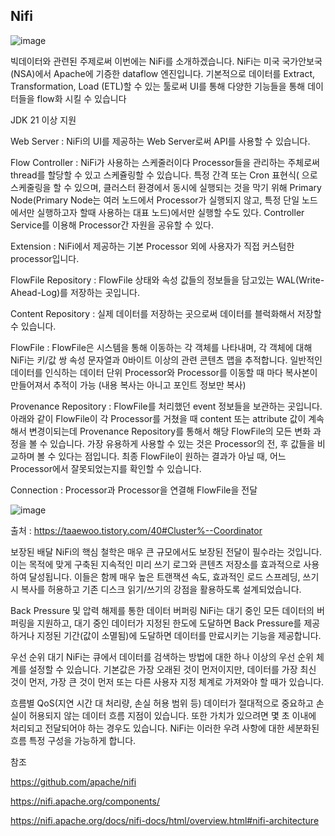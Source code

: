 ## Nifi


![image](https://github.com/user-attachments/assets/baa7cad6-2796-4873-b10e-1eae3daf7864)


 빅데이터와 관련된 주제로써 이번에는 NiFi를 소개하겠습니다. NiFi는 미국 국가안보국(NSA)에서 Apache에 기증한 dataflow 엔진입니다. 기본적으로 데이터를 Extract, Transformation, Load (ETL)할 수 있는 툴로써 UI를 통해 다양한 기능들을 통해 데이터들을 flow화 시킬 수 있습니다

JDK 21 이상 지원 

Web Server : 
 NiFi의 UI를 제공하는 Web Server로써 API를 사용할 수 있습니다.

Flow Controller : 
 NiFi가 사용하는 스케줄러이다
 Processor들을 관리하는 주체로써 thread를 할당할 수 있고 스케쥴링할 수 있습니다.
 특정 간격 또는 Cron 표현식( 으로 스케줄링을 할 수 있으며, 클러스터 환경에서 동시에 실행되는 것을 막기 위해 Primary Node(Primary Node는 여러 노드에서 Processor가 실행되지 않고, 특정 단일 노드에서만 실행하고자 할때 사용하는 대표 노드)에서만 실행할 수도 있다.
 Controller Service를 이용해 Processor간 자원을 공유할 수 있다.
 
Extension :
 NiFi에서 제공하는 기본 Processor 외에 사용자가 직접 커스텀한 processor입니다.

FlowFile Repository : 
 FlowFile 상태와 속성 값들의 정보들을 담고있는 WAL(Write-Ahead-Log)를 저장하는 곳입니다.

Content Repository : 
 실제 데이터를 저장하는 곳으로써 데이터를 블럭화해서 저장할 수 있습니다.

FlowFile : 
 FlowFile은 시스템을 통해 이동하는 각 객체를 나타내며, 각 객체에 대해 NiFi는 키/값 쌍 속성 문자열과 0바이트 이상의 관련 콘텐츠 맵을 추적합니다.
 일반적인 데이터를 인식하는 데이터 단위
 Processor와 Processor를 이동할 때 마다 복사본이 만들어져서 추적이 가능 (내용 복사는 아니고 포인트 정보만 복사)

Provenance Repository : 
 FlowFile를 처리했던 event 정보들을 보관하는 곳입니다. 아래와 같이 FlowFile이 각 Processor를 거쳤을 때 content 또는 attribute 값이 계속해서 변경이되는데  Provenance Repository를 통해서 해당 FlowFile의 모든 변화 과정을 볼 수 있습니다. 가장 유용하게 사용할 수 있는 것은 Processor의 전, 후 값들을 비교하며 볼 수 있다는 점입니다. 최종 FlowFile이 원하는 결과가 아닐 때, 어느 Processor에서 잘못되었는지를 확인할 수 있습니다.
 
Connection : 
 Processor과 Processor을 연결해 FlowFile을 전달


 ![image](https://github.com/user-attachments/assets/cbfca5cd-0089-4fb5-b493-491369ee08df)


 출처 : https://taaewoo.tistory.com/40#Cluster%--Coordinator
 


보장된 배달
NiFi의 핵심 철학은 매우 큰 규모에서도 보장된 전달이 필수라는 것입니다. 이는 목적에 맞게 구축된 지속적인 미리 쓰기 로그와 콘텐츠 저장소를 효과적으로 사용하여 달성됩니다. 이들은 함께 매우 높은 트랜잭션 속도, 효과적인 로드 스프레딩, 쓰기 시 복사를 허용하고 기존 디스크 읽기/쓰기의 강점을 활용하도록 설계되었습니다.

Back Pressure 및 압력 해제를 통한 데이터 버퍼링
NiFi는 대기 중인 모든 데이터의 버퍼링을 지원하고, 대기 중인 데이터가 지정된 한도에 도달하면 Back Pressure를 제공하거나 지정된 기간(값이 소멸됨)에 도달하면 데이터를 만료시키는 기능을 제공합니다.

우선 순위 대기
NiFi는 큐에서 데이터를 검색하는 방법에 대한 하나 이상의 우선 순위 체계를 설정할 수 있습니다. 기본값은 가장 오래된 것이 먼저이지만, 데이터를 가장 최신 것이 먼저, 가장 큰 것이 먼저 또는 다른 사용자 지정 체계로 가져와야 할 때가 있습니다.

흐름별 QoS(지연 시간 대 처리량, 손실 허용 범위 등)
데이터가 절대적으로 중요하고 손실이 허용되지 않는 데이터 흐름 지점이 있습니다. 또한 가치가 있으려면 몇 초 이내에 처리되고 전달되어야 하는 경우도 있습니다. NiFi는 이러한 우려 사항에 대한 세분화된 흐름 특정 구성을 가능하게 합니다.



참조 

https://github.com/apache/nifi

https://nifi.apache.org/components/

https://nifi.apache.org/docs/nifi-docs/html/overview.html#nifi-architecture



